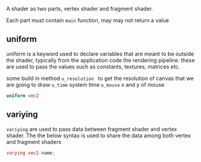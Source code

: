 A shader as two parts, vertex shader and fragment shader.

Each part must contain `main` function, may may not return a value

## uniform 

uniform is a keyword used to declare variables that are meant to be outside the shader, typically from the application code the rendering pipeline. these are used to pass the values such as constants, textures, matrices etc.

some build in method
`u_resolution ` to get the resolution of canvas that we are going to draw
`u_time` system time
`u_mouse` x and y of mouse

```glsl
uniform vec2 

```

## variying 

`variying` are used to pass data between fragment shader and vertex shader.
The the below syntax is used to share the data among both vertex and fragment shaders

```glsl
varying vec2 name;
```